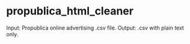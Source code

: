# propublica_html_cleaner
Input: Propublica online advertising .csv file. Output: .csv with plain text only.
